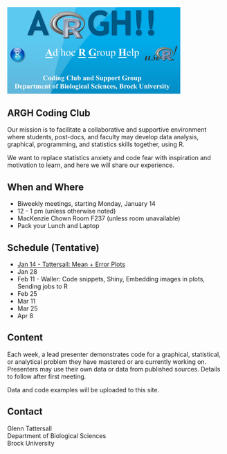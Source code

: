
<img src="https://raw.githubusercontent.com/gtatters/ARGHCodingClub/master/Images/ARGHlogo.jpg" alt="ARGH logo" width="400"/>

## ARGH Coding Club

Our mission is to facilitate a collaborative and supportive environment where students, post-docs, and faculty may develop data analysis, graphical, programming, and statistics skills together, using R. 

We want to replace statistics anxiety and code fear with inspiration and motivation to learn, and here we will share our experience.

## When and Where

- Biweekly meetings, starting Monday, January 14
- 12 - 1 pm (unless otherwise noted) 
- MacKenzie Chown Room F237 (unless room unavailable)
- Pack your Lunch and Laptop

## Schedule (Tentative)

- [Jan 14 - Tattersall: Mean + Error Plots](https://github.com/gtatters/ARGHCodingClub//tree/master/Mean_Error_Dot_Plot)
- Jan 28
- Feb 11 - Waller: Code snippets, Shiny, Embedding images in plots, Sending jobs to R
- Feb 25
- Mar 11
- Mar 25
- Apr 8

## Content 

Each week, a lead presenter demonstrates code for a graphical, statistical, or analytical problem they have mastered or are currently working on.  Presenters may use their own data or data from published sources.  Details to follow after first meeting.

Data and code examples will be uploaded to this site. 

## Contact

Glenn Tattersall  
Department of Biological Sciences  
Brock University